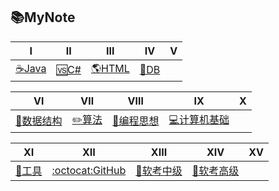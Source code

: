 ## 📚MyNote
 

|  Ⅰ  |  Ⅱ  |  Ⅲ  |  Ⅳ  |  Ⅴ  | 
|:----:|:----:|:----:|:----:|:----:|
|[☕Java️](Interview-Java/Java.md)|[🆚C#](Interview-NET/NET.md)|[🌎HTML](Interview-HTML/HTML.md)|[💾DB](Interview-DB/DB.md)| |


|  Ⅵ  |  Ⅶ  |  Ⅷ  |  Ⅸ  |  Ⅹ  |
|:----:|:----:|:----:|:----:|:----:|
|[📏数据结构](Interview-DSAndA/DS.md)|[✏️算法](Interview-DSAndA/Algorithm.md)|[🎴编程思想](Interview-ComAndThink/Thinking.md)|[💻计算机基础](Interview-ComAndThink/ComputerBasic.md)| |


|  Ⅺ  |  Ⅻ  | XIII |  XIV |  XV  |
|:----:|:----:|:----:|:----:|:----:| 
|[🔧工具](Interview-Other/Tool.md)|[:octocat:GitHub](Interview-Other/GitHub.md)| [📃软考中级](Interview-Other/NCRE.md)| [📃软考高级](Interview-Other/NCRE2.md)| | 

